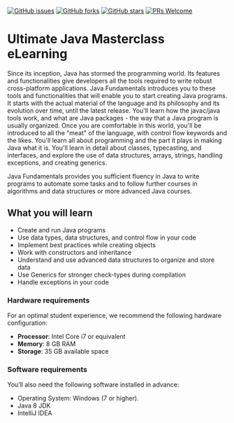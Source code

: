 [![GitHub issues](https://img.shields.io/github/issues/TrainingByPackt/Ultimate-Java-Masterclass-eLearning.svg)](https://github.com/TrainingByPackt/Ultimate-Java-Masterclass-eLearning/issues)
[![GitHub forks](https://img.shields.io/github/forks/TrainingByPackt/Ultimate-Java-Masterclass-eLearning.svg)](https://github.com/TrainingByPackt/Ultimate-Java-Masterclass-eLearning/network)
[![GitHub stars](https://img.shields.io/github/stars/TrainingByPackt/Ultimate-Java-Masterclass-eLearning.svg)](https://github.com/TrainingByPackt/Ultimate-Java-Masterclass-eLearning/stargazers)
[![PRs Welcome](https://img.shields.io/badge/PRs-welcome-brightgreen.svg)](https://github.com/TrainingByPackt/Ultimate-Java-Masterclass-eLearning/pulls)



# Ultimate Java Masterclass eLearning
Since its inception, Java has stormed the programming world. Its features and functionalities give developers all the tools required to write robust cross-platform applications. Java Fundamentals introduces you to these tools and functionalities that will enable you to start creating Java programs. It starts with the actual material of the language and its philosophy and its evolution over time, until the latest release. You'll learn how the javac/java tools work, and what are Java packages - the way that a Java program is usually organized. Once you are comfortable in this world, you'll be introduced to all the "meat" of the language, with control flow keywords and the likes. You'll learn all about programming and the part it plays in making Java what it is. You'll learn in detail about classes, typecasting, and interfaces, and explore the use of data structures, arrays, strings, handling exceptions, and creating generics. 

Java Fundamentals provides you sufficient fluency in Java to write programs to automate some tasks and to follow further courses in algorithms and data structures or more advanced Java courses.


## What you will learn
* Create and run Java programs
* Use data types, data structures, and control flow in your code
* Implement best practices while creating objects
* Work with constructors and inheritance
* Understand and use advanced data structures to organize and store data
* Use Generics for stronger check-types during compilation
* Handle exceptions in your code


### Hardware requirements
For an optimal student experience, we recommend the following hardware configuration:
* **Processor**: Intel Core i7 or equivalent
* **Memory**: 8 GB RAM
* **Storage**: 35 GB available space


### Software requirements
You’ll also need the following software installed in advance:
* Operating System: Windows (7 or higher).
* Java 8 JDK
* IntelliJ IDEA



